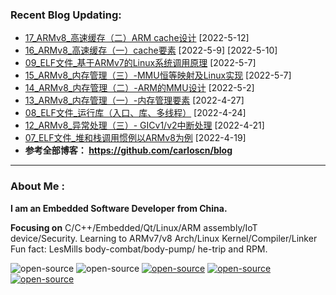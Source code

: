<!--
**carloscn/carloscn** is a ✨ _special_ ✨ repository because its `README.md` (this file) appears on your GitHub profile.
** img.shields.io

<div id="header" align="center">
  <img src="https://media.giphy.com/media/M9gbBd9nbDrOTu1Mqx/giphy.gif" width="100"/>
</div>

* ARMv8: <a><img width="70" height="18" src="https://img.shields.io/static/v1?label=blog&message=ARMv8&color=blue"></a> 
* Linux: <a><img width="70" height="18"  src="https://img.shields.io/static/v1?label=blog&message=Linux&color=orange"></a>
* ELF: <a><img width="70" height="18"  src="https://img.shields.io/static/v1?label=blog&message=ELF&color=green"></a>
* Kernel: <a><img width="70" height="18"  src="https://img.shields.io/static/v1?label=blog&message=Kernel&color=red"></a>
* Compiler: <a><img width="70" height="18"  src="https://img.shields.io/static/v1?label=blog&message=Compiler&color=lightgrey"></a>

---
-->

### Recent Blog Updating: 

* [17_ARMv8_高速缓存（二）ARM cache设计](https://github.com/carloscn/blog/issues/58) [2022-5-12] <a><img height="16"  src="https://img.shields.io/static/v1?label=blog&message=ARMv8&color=blue"></a> 
* [16_ARMv8_高速缓存（一）cache要素](https://github.com/carloscn/blog/issues/57) [2022-5-9] [2022-5-10] <a><img height="16"  src="https://img.shields.io/static/v1?label=blog&message=ARMv7&color=blue"></a> <a><img height="16"  src="https://img.shields.io/static/v1?label=blog&message=ARMv8&color=blue"></a> 
* [09_ELF文件_基于ARMv7的Linux系统调用原理](https://github.com/carloscn/blog/issues/56) [2022-5-7] <a><img height="16"   src="https://img.shields.io/static/v1?label=blog&message=ELF&color=green"></a> <a><img height="16"  src="https://img.shields.io/static/v1?label=blog&message=ARMv7&color=blue"></a> <a><img height="16"  src="https://img.shields.io/static/v1?label=blog&message=Linux&color=orange"></a> 
* [15_ARMv8_内存管理（三）-MMU恒等映射及Linux实现](https://github.com/carloscn/blog/issues/55) [2022-5-7] <a><img height="16"  src="https://img.shields.io/static/v1?label=blog&message=ARMv8&color=blue"></a> <a><img height="16"  src="https://img.shields.io/static/v1?label=blog&message=Kernel&color=red"></a>  
* [14_ARMv8_内存管理（二）-ARM的MMU设计](https://github.com/carloscn/blog/issues/54) [2022-5-2] <a><img height="16" src="https://img.shields.io/static/v1?label=blog&message=ARMv8&color=blue"></a> 
* [13_ARMv8_内存管理（一）-内存管理要素](https://github.com/carloscn/blog/issues/53) [2022-4-27]  <a><img height="16"  src="https://img.shields.io/static/v1?label=blog&message=ARMv8&color=blue"></a> <a><img height="16"  src="https://img.shields.io/static/v1?label=blog&message=Linux&color=orange"></a>  
* [08_ELF文件_运行库（入口、库、多线程）](https://github.com/carloscn/blog/issues/52) [2022-4-24] <a><img height="16"   src="https://img.shields.io/static/v1?label=blog&message=Linux&color=orange"></a>  <a><img height="16"   src="https://img.shields.io/static/v1?label=blog&message=ELF&color=green"></a>
* [12_ARMv8_异常处理（三）- GICv1/v2中断处理](https://github.com/carloscn/blog/issues/51) [2022-4-21] <a><img height="16"  src="https://img.shields.io/static/v1?label=blog&message=ARMv8&color=blue"></a>  
* [07_ELF文件_堆和栈调用惯例以ARMv8为例](https://github.com/carloscn/blog/issues/50) [2022-4-19] <a><img height="16"   src="https://img.shields.io/static/v1?label=blog&message=Linux&color=orange"></a>  <a><img height="16"  src="https://img.shields.io/static/v1?label=blog&message=ARMv8&color=blue"></a> <a><img height="16"  src="https://img.shields.io/static/v1?label=blog&message=ELF&color=green"></a>
* **参考全部博客： https://github.com/carloscn/blog** <a><a href="https://github.com/carloscn/blog/blob/main/README.md#ARMv8"><img height="16" src="https://img.shields.io/static/v1?label=blog&message=ARMv8&color=blue"></a> <a><a href="https://github.com/carloscn/blog/blob/main/README.md#linux-userspace"><img height="16" src="https://img.shields.io/static/v1?label=blog&message=Linux&color=orange"></a> <a><a href="https://github.com/carloscn/blog/blob/main/README.md#linux-kernel"><img height="16" src="https://img.shields.io/static/v1?label=blog&message=Kernel&color=red"></a> <a><a href="https://github.com/carloscn/blog/blob/main/README.md#embedded"><img height="16" src="https://img.shields.io/static/v1?label=blog&message=Embedded&color=green"></a> <a><a href="https://github.com/carloscn/blog/blob/main/README.md#Qt"><img height="16" src="https://img.shields.io/static/v1?label=blog&message=Qt&color=greenlight"></a> 


<!--
<img width="200" alt="image" src="https://user-images.githubusercontent.com/16836611/163514037-fb7cc845-c7d2-41ae-acbc-8a202f2f9016.png">
</div>
-->

---

  
### About Me :


**I am an Embedded Software Developer from China.** 

**Focusing on** C/C++/Embedded/Qt/Linux/ARM assembly/IoT device/Security. Learning to ARMv7/v8 Arch/Linux Kernel/Compiler/Linker Fun fact: LesMills body-combat/body-pump/ he-trip and RPM. 
  
<img src="https://komarev.com/ghpvc/?username=carloscn&style=flat-square&color=blue" alt=""/>


<div id="header" align="left">
<a><img alt="open-source" src="https://img.shields.io/badge/git-%23F05033.svg?logo=git&logoColor=white&style=flat"></a>
<a><img alt="open-source" src="https://img.shields.io/badge/github-%23121011.svg?logo=github&logoColor=white&style=flat"></a>
<a><a href="https://t.me/zzzzzmle"><img alt="open-source" src="https://img.shields.io/badge/Telegram-2CA5E0?logo=telegram&logoColor=white&style=flat"></a>
<a href="https://github.com/carloscn/blog"><img alt="open-source" src="https://img.shields.io/website-up-down-green-red/https/lbesson.bitbucket.io.svg"></a>
<a href="https://github.com/wifialan/ARMv8-A_Reference_Manual"><img alt="open-source" src="https://img.shields.io/website-up-down-green-red/http/myfakewebsitethatshouldnotexist.at.least.i.hope.svg"></a>
</div>

